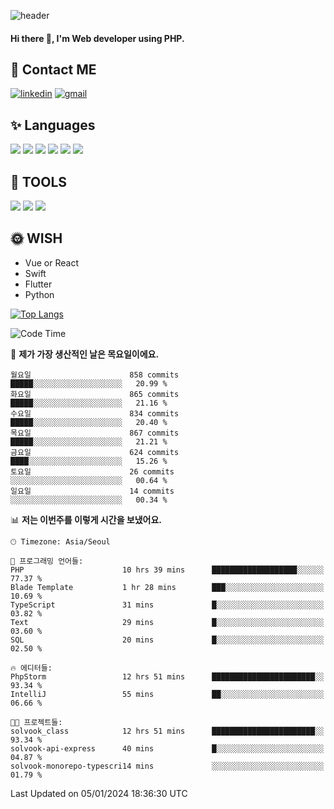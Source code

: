 ![header](https://capsule-render.vercel.app/api?type=waving&color=auto&height=300&section=header&text=Elin&fontSize=90&animation=twinkling)

#### Hi there 👋, I'm <b>Web developer</b> using PHP. ####

<!--
- 🔭 I’m currently working on Uniwill
- 🌱 I’m currently learning Vue or React or Python.
-->

<!---#### I am PHP developer --->

## 💌 Contact ME ###
[<img src='https://img.shields.io/badge/-EunjiKo-%230A66C2?style=flat-square&logo=LinkedIn&logoColor=white' alt='linkedin'>](https://www.linkedin.com/in/https://www.linkedin.com/in/eunji-ko-00a907164//)  [<img src='https://img.shields.io/badge/-einee214%40gmail.com-%23EA4335?style=flat-square&logo=Gmail&logoColor=white' alt='gmail'>](einee214@gmail.com)  


## ✨ Languages
<img src='https://img.shields.io/badge/-PHP-%23777BB4?style=for-the-badge&logo=PHP&logoColor=white'> <img src='https://img.shields.io/badge/-Laravel-%23FF2D20?style=for-the-badge&logo=Laravel&logoColor=white'> <img src='https://img.shields.io/badge/Jquery-%230769AD?style=for-the-badge&logo=Jquery&logoColor=white'> <img src='https://img.shields.io/badge/CSS3-%231572B6?style=for-the-badge&logo=CSS3&logoColor=white'> <img src='https://img.shields.io/badge/Bootstrap-%237952B3?style=for-the-badge&logo=Bootstrap&logoColor=white' > <img src='https://img.shields.io/badge/MySQL-%234479A1?style=for-the-badge&logo=MySQL&logoColor=white' >

## 🌷 TOOLS
<img src='https://img.shields.io/badge/PHPSTORM-%23000000?style=for-the-badge&logo=PhpStorm&logoColor=white' > <img src='https://img.shields.io/badge/GitLab-%23FCA121?style=for-the-badge&logo=GitLab&logoColor=white' > <img src='https://img.shields.io/badge/GitHub-%23181717?style=for-the-badge&logo=GitHub&logoColor=white'>


## 🌞 WISH
- Vue or React
- Swift
- Flutter
- Python


[![Top Langs](https://github-readme-stats.vercel.app/api/top-langs/?username=ein214&layout=compact)](https://github.com/anuraghazra/github-readme-stats)

<!--START_SECTION:waka-->
![Code Time](http://img.shields.io/badge/Code%20Time-3%2C157%20hrs%2027%20mins-blue)

📅 **제가 가장 생산적인 날은 목요일이에요.** 

```text
월요일                      858 commits         █████░░░░░░░░░░░░░░░░░░░░   20.99 % 
화요일                      865 commits         █████░░░░░░░░░░░░░░░░░░░░   21.16 % 
수요일                      834 commits         █████░░░░░░░░░░░░░░░░░░░░   20.40 % 
목요일                      867 commits         █████░░░░░░░░░░░░░░░░░░░░   21.21 % 
금요일                      624 commits         ████░░░░░░░░░░░░░░░░░░░░░   15.26 % 
토요일                      26 commits          ░░░░░░░░░░░░░░░░░░░░░░░░░   00.64 % 
일요일                      14 commits          ░░░░░░░░░░░░░░░░░░░░░░░░░   00.34 % 
```


📊 **저는 이번주를 이렇게 시간을 보냈어요.** 

```text
🕑︎ Timezone: Asia/Seoul

💬 프로그래밍 언어들: 
PHP                      10 hrs 39 mins      ███████████████████░░░░░░   77.37 % 
Blade Template           1 hr 28 mins        ███░░░░░░░░░░░░░░░░░░░░░░   10.69 % 
TypeScript               31 mins             █░░░░░░░░░░░░░░░░░░░░░░░░   03.82 % 
Text                     29 mins             █░░░░░░░░░░░░░░░░░░░░░░░░   03.60 % 
SQL                      20 mins             █░░░░░░░░░░░░░░░░░░░░░░░░   02.50 % 

🔥 에디터들: 
PhpStorm                 12 hrs 51 mins      ███████████████████████░░   93.34 % 
IntelliJ                 55 mins             ██░░░░░░░░░░░░░░░░░░░░░░░   06.66 % 

🐱‍💻 프로젝트들: 
solvook_class            12 hrs 51 mins      ███████████████████████░░   93.34 % 
solvook-api-express      40 mins             █░░░░░░░░░░░░░░░░░░░░░░░░   04.87 % 
solvook-monorepo-typescri14 mins             ░░░░░░░░░░░░░░░░░░░░░░░░░   01.79 % 
```


 Last Updated on 05/01/2024 18:36:30 UTC
<!--END_SECTION:waka-->

<!---![GitHub stats](https://github-readme-stats.vercel.app/api?username=ein214&show_icons=true&theme=dracula)  --->



